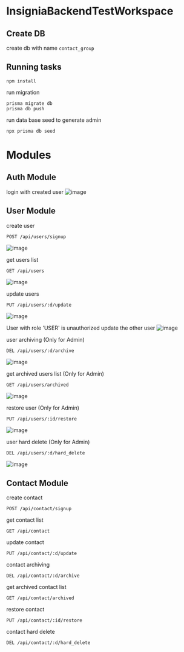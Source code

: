 # InsigniaBackendTestWorkspace
## Create DB
create db with name `contact_group`

## Running tasks
```
npm install
```

run migration
```
prisma migrate db
prisma db push
```

run data base seed to generate admin
```
npx prisma db seed
```
# Modules
## Auth Module
login with created user
![image](https://github.com/farizardin/insignia-backend-test-workspace/assets/20537870/bfd34430-c34f-4105-9cee-2b29c14a4061)

## User Module

create user
```
POST /api/users/signup
```
![image](https://github.com/farizardin/insignia-backend-test-workspace/assets/20537870/98fbb3ca-296b-454e-aaac-36b91ea344ad)

get users list
```
GET /api/users
```
![image](https://github.com/farizardin/insignia-backend-test-workspace/assets/20537870/640d1a5f-dcd7-4c73-9475-24ac230f5bb5)


update users
```
PUT /api/users/:d/update
```
![image](https://github.com/farizardin/insignia-backend-test-workspace/assets/20537870/7e7ae2c9-7bbe-4b2d-b174-f452291c6ffc)


User with role 'USER' is unauthorized update the other user
![image](https://github.com/farizardin/insignia-backend-test-workspace/assets/20537870/e0c2df83-175e-4e59-af61-b9d3b584832f)


user archiving (Only for Admin)
```
DEL /api/users/:d/archive
```
![image](https://github.com/farizardin/insignia-backend-test-workspace/assets/20537870/2da3916a-dd49-44c9-9582-67b161d5c27a)


get archived users list (Only for Admin)
```
GET /api/users/archived
```
![image](https://github.com/farizardin/insignia-backend-test-workspace/assets/20537870/0aebaa8f-8bc7-431f-8726-f2d47bb226c4)


restore user (Only for Admin)
```
PUT /api/users/:id/restore
```
![image](https://github.com/farizardin/insignia-backend-test-workspace/assets/20537870/18429001-cd42-4946-b73a-f4dcc0aedf6e)


user hard delete (Only for Admin)
```
DEL /api/users/:d/hard_delete
```
![image](https://github.com/farizardin/insignia-backend-test-workspace/assets/20537870/4ba82eaf-d041-4ee3-a9ac-d27e7ca343c0)

## Contact Module

create contact
```
POST /api/contact/signup
```

get contact list
```
GET /api/contact
```


update contact
```
PUT /api/contact/:d/update
```


contact archiving
```
DEL /api/contact/:d/archive
```

get archived contact list
```
GET /api/contact/archived
```

restore contact
```
PUT /api/contact/:id/restore
```

contact hard delete
```
DEL /api/contact/:d/hard_delete
```
